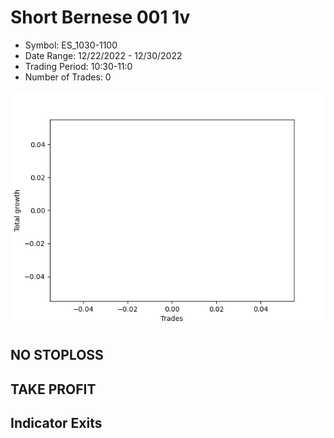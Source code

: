 # Short Bernese 001 1v 
- Symbol: ES_1030-1100
- Date Range: 12/22/2022 - 12/30/2022
- Trading Period: 10:30-11:0
- Number of Trades: 0

![Plot](ShortBernese0011vES_1030-1100.png)
## NO STOPLOSS














## TAKE PROFIT











## Indicator Exits

